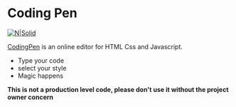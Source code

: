 # Coding Pen

[![N|Solid](/readme_image.png)]()

[CodingPen](https://codingpen.netlify.app/) is an online editor for HTML Css and Javascript.

- Type your code
- select your style
- Magic happens

**This is not a production level code, please don't use it without the project owner concern**
